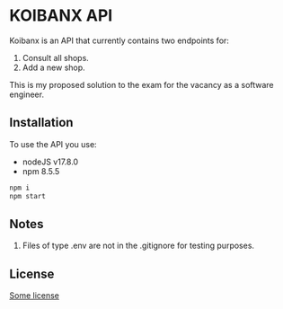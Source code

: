 # KOIBANX API

Koibanx is an API that currently contains two endpoints for:

1. Consult all shops.
2. Add a new shop.

This is my proposed solution to the exam for the vacancy as a software engineer.

## Installation

To use the API you use:

- nodeJS v17.8.0
- npm 8.5.5

```bash
npm i
npm start
```

## Notes

1. Files of type .env are not in the .gitignore for testing purposes.

## License

[Some license](https://choosealicense.com/licenses/mit/)
